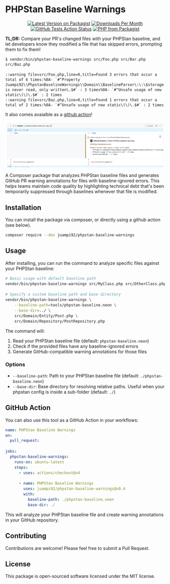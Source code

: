 # PHPStan Baseline Warnings

<p align="center">
    <a href="https://packagist.org/packages/juampi92/phpstan-baseline-warnings"><img src="https://img.shields.io/packagist/v/juampi92/phpstan-baseline-warnings.svg?style=flat-square" alt="Latest Version on Packagist"></a>
    <a href="https://packagist.org/packages/juampi92/phpstan-baseline-warnings"><img src="https://img.shields.io/packagist/dm/juampi92/phpstan-baseline-warnings.svg?style=flat-square" alt="Downloads Per Month"></a>
    <a href="https://github.com/juampi92/phpstan-baseline-warnings/actions?query=workflow%3Atests+branch%3Amain"><img src="https://img.shields.io/github/actions/workflow/status/juampi92/phpstan-baseline-warnings/tests.yml?branch=main" alt="GitHub Tests Action Status"></a>
    <a href="https://packagist.org/packages/juampi92/phpstan-baseline-warnings"><img src="https://img.shields.io/packagist/php-v/juampi92/phpstan-baseline-warnings.svg?style=flat-square" alt="PHP from Packagist"></a>
</p>

**TL;DR:** Compare your PR's changed files with your PHPStan baseline, and let developers know they modified a file that has skipped errors, prompting them to fix them!

```
$ vendor/bin/phpstan-baseline-warnings src/Foo.php src/Bar.php src/Baz.php

::warning file=src/Foo.php,line=0,title=Found 3 errors that occur a total of 6 times:%0A- `#^Property Juampi92\\PhpstanBaselineWarnings\\Domain\\BaselineParser\:\:\$storage is never read, only written\.$#` : 3 times%0A- `#^Unsafe usage of new static\(\)\.$#` : 2 times
::warning file=src/Baz.php,line=0,title=Found 1 errors that occur a total of 2 times:%0A- `#^Unsafe usage of new static\(\)\.$#` : 2 times
```

It also comes avaialble as a [github action](#github-action)!

<p align="center">
    <img src="docs/images/example.png" alt="Example of a PR with warnings">
</p>

A Composer package that analyzes PHPStan baseline files and generates GitHub PR warning annotations for files with baseline-ignored errors. This helps teams maintain code quality by highlighting technical debt that's been temporarily suppressed through baselines whenever that file is modified.

## Installation

You can install the package via composer, or directly using a github action (see below).

```bash
composer require --dev juampi92/phpstan-baseline-warnings
```

## Usage

After installing, you can run the command to analyze specific files against your PHPStan baseline:

```bash
# Basic usage with default baseline path
vendor/bin/phpstan-baseline-warnings src/MyClass.php src/OtherClass.php

# Specify a custom baseline path and base directory
vendor/bin/phpstan-baseline-warnings \
    --baseline-path=tools/phpstan-baseline.neon \
    --base-dir=../ \
    src/Domain/Entity/Post.php \
    src/Domain/Repository/PostRepository.php
```

The command will:
1. Read your PHPStan baseline file (default: `phpstan-baseline.neon`)
2. Check if the provided files have any baseline-ignored errors
3. Generate GitHub-compatible warning annotations for those files

### Options

- `--baseline-path`: Path to your PHPStan baseline file (default: `./phpstan-baseline.neon`)
- `--base-dir`: Base directory for resolving relative paths. Useful when your phpstan config is inside a sub-folder (default: `./`)

## GitHub Action

You can also use this tool as a GitHub Action in your workflows:

```yaml
name: PHPStan Baseline Warnings
on:
  pull_request:

jobs:
  phpstan-baseline-warnings:
    runs-on: ubuntu-latest
    steps:
      - uses: actions/checkout@v4

      - name: PHPStan Baseline Warnings
        uses: juampi92/phpstan-baseline-warnings@v0.4
        with:
          baseline-path: ./phpstan-baseline.neon
          base-dir: ./
```

This will analyze your PHPStan baseline file and create warning annotations in your GitHub repository.

## Contributing

Contributions are welcome! Please feel free to submit a Pull Request.

## License

This package is open-sourced software licensed under the MIT license.
